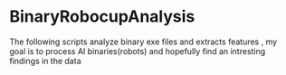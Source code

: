 # BinaryRobocupAnalysis

The following scripts analyze binary exe files and extracts features , my goal is to process AI binaries(robots) and hopefully find an intresting
findings in the data
